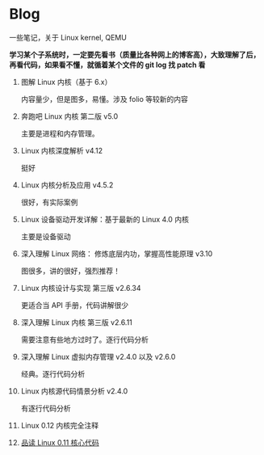# Blog

一些笔记，关于 Linux kernel, QEMU

**学习某个子系统时，一定要先看书（质量比各种网上的博客高），大致理解了后，再看代码，如果看不懂，就循着某个文件的 git log 找 patch 看**

1. 图解 Linux 内核（基于 6.x）

   内容量少，但是图多，易懂。涉及 folio 等较新的内容

2. 奔跑吧 Linux 内核 第二版 v5.0

   主要是进程和内存管理。

3. Linux 内核深度解析 v4.12

   挺好

4. Linux 内核分析及应用 v4.5.2

   很好，有实际案例

5. Linux 设备驱动开发详解：基于最新的 Linux 4.0 内核

   主要是设备驱动

6. 深入理解 Linux 网络： 修炼底层内功，掌握高性能原理 v3.10

   图很多，讲的很好，强烈推荐！

7. Linux 内核设计与实现 第三版 v2.6.34

   更适合当 API 手册，代码讲解很少

8. 深入理解 Linux 内核 第三版 v2.6.11

   需要注意有些地方过时了。逐行代码分析

9. 深入理解 Linux 虚拟内存管理 v2.4.0 以及 v2.6.0

   经典。逐行代码分析

10. Linux 内核源代码情景分析 v2.4.0

    有逐行代码分析

11. Linux 0.12 内核完全注释

12. [品读 Linux 0.11 核心代码](https://github.com/dibingfa/flash-linux0.11-talk)
